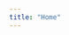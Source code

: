 ```yaml
---
title: "Home"
---
```


<script>
    import HeroFullHeight from '$lib/components/HeroFullHeight.svelte';
    import site_data from '$lib/config/instance.json';
    import Map from '$lib/components/Map/Map.svelte';
    /** @type {import('./$types').PageData} */
    export let data
</script>

<HeroFullHeight title={site_data.title} subtitle={site_data.description} authors={site_data.authors} orgs={site_data.orgs} token={data.mapbox_token}/>
